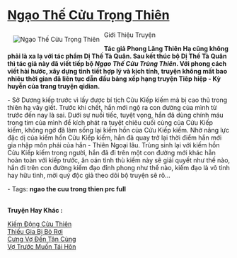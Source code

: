 <a href="https://utruyen.com/ngao-the-cuu-trong-thien/1879/" title="Ngạo Thế Cửu Trọng Thiên"><h1>Ngạo Thế Cửu Trọng Thiên</h1></a><div style="display:table"><img align="right" style="float: left; padding: 10px;" src="https://utruyen.com/images/story/200x260/ngao-the-cuu-trong-thien.jpg" alt="Ngạo Thế Cửu Trọng Thiên">Giới Thiệu Truyện<p></p><strong>Tác giả Phong Lăng Thiên Hạ cũng không phải là xa lạ với tác phẩm Dị Thế Tà Quân. Sau kết thúc bộ Dị Thế Tà Quân thì tác giả này đã viết tiếp bộ <em>Ngạo Thế Cửu Trùng Thiên</em>. Với phong cách viết hài hước, xây dựng tình tiết hợp lý và kịch tính, truyện không mất bao nhiêu thời gian đã liên tục dẫn đầu bảng xếp hạng truyện Tiêp hiệp - Kỳ huyễn của trang truyện qidian.</strong><p></p> - Sở Dương kiếp trước vì lấy được bí tịch Cửu Kiếp kiếm mà bị cao thủ trong thiên hạ vây giết. Trước khi chết, hắn mới ngộ ra con đường của mình từ trước đến nay là sai. Dưới sự nuối tiếc, tuyệt vọng, hắn đã dùng chính máu trong tim của mình để kích phát ra tuyệt chiêu cuối cùng của Cửu Kiếp kiếm, không ngờ đã làm sống lại kiếm hồn của Cửu Kiếp kiếm. Nhờ năng lực đặc dị của kiếm hồn Cửu Kiếp kiếm, hắn đã quay trở lại thời điểm hắn mới gia nhập môn phái của hắn - Thiên Ngoại lâu. Trùng sinh lại với kiếm hồn Cửu Kiếp kiếm trong người, hắn đã đi trên một con đường mới khác hẳn hoàn toàn với kiếp trước, ân oán tình thù kiếm này sẽ giải quyết như thế nào, hắn đi trên con đường kiếm đạo đỉnh phong như thế nào, kiếm đạo là vô tình hay hữu tình, mời quý độc giả theo dõi bộ truyện sẽ rõ…<p></p> - Tags: <strong>ngao the cuu trong thien prc full</strong></div><p><br><b>Truyện Hay Khác :</b></p><a href="https://utruyen.com/kiem-dong-cuu-thien/2105/" alt="Kiếm Động Cửu Thiên">Kiếm Động Cửu Thiên</a><br/><a href="https://github.com/quanluxury/truyenhot/tree/master/truyenhay/2125/" alt="Thiếu Gia Bị Bỏ Rơi">Thiếu Gia Bị Bỏ Rơi</a><br/><a href="https://github.com/quanluxury/ngontinhhot/tree/master/truyenhay/19169/" alt="Cưng Vợ Đến Tận Cùng">Cưng Vợ Đến Tận Cùng</a><br/><a href="https://github.com/quanluxury/ngontinhhot/tree/master/truyenhay/17421/" alt="Vợ Trước Muốn Tái Hôn">Vợ Trước Muốn Tái Hôn</a><br/>